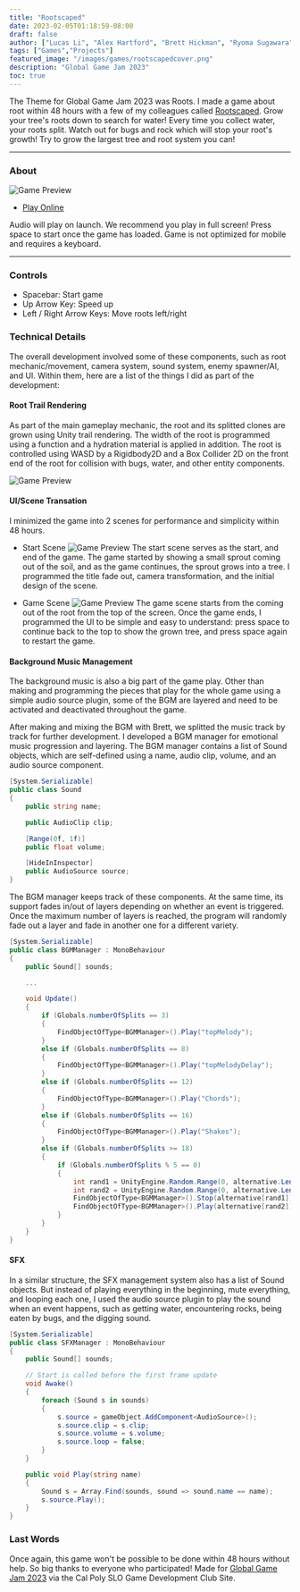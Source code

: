 ```yaml
---
title: "Rootscaped"
date: 2023-02-05T01:18:59-08:00
draft: false
author: ["Lucas Li", "Alex Hartford", "Brett Hickman", "Ryoma Sugawara", "Mitchell Kanazawa"]
tags: ["Games","Projects"]
featured_image: "/images/games/rootscapedcover.png"
description: "Global Game Jam 2023"
toc: true
---
```


The Theme for Global Game Jam 2023 was Roots. I made a game about root within 48 hours with a few of my colleagues called [Rootscaped](https://github.com/GGJ2023/Rootscape). <!--more-->
Grow your tree's roots down to search for water! Every time you collect water, your roots split. Watch out for bugs and rock which will stop your root's growth! Try to grow the largest tree and root system you can! 

---

### About

![Game Preview](https://img.itch.zone/aW1nLzExMjU0ODY3LmdpZg==/315x250%23c/GOBe3F.gif)

<!-- {{< itch "https://itch.io/embed-upload/7300158?color=743f39">}} -->

* [Play Online](https://kanaz312.itch.io/rootscaped)

Audio will play on launch. We recommend you play in full screen! Press space to start once the game has loaded. Game is not optimized for mobile and requires a keyboard.

---
### Controls
* Spacebar: Start game
* Up Arrow Key: Speed up
* Left / Right Arrow Keys: Move roots left/right

### Technical Details
The overall development involved some of these components, such as root mechanic/movement, camera system, sound system, enemy spawner/AI, and UI. Within them, here are a list of the things I did as part of the development:

#### Root Trail Rendering
As part of the main gameplay mechanic, the root and its splitted clones are grown using Unity trail rendering. The width of the root is programmed using a function and a hydration material is applied in addition. The root is controlled using WASD by a Rigidbody2D and a Box Collider 2D on the front end of the root for collision with bugs, water, and other entity components.

![Game Preview](https://img.itch.zone/aW1hZ2UvMTkxMzcwMS8xMTI0NjcwNi5wbmc=/794x1000/GJEZ9d.png)

#### UI/Scene Transation
I minimized the game into 2 scenes for performance and simplicity within 48 hours. 
- Start Scene
![Game Preview](/images/games/rootscapedcover.png)
The start scene serves as the start, and end of the game. The game started by showing a small sprout coming out of the soil, and as the game continues, the sprout grows into a tree. I programmed the title fade out, camera transformation, and the initial design of the scene.

- Game Scene
![Game Preview](https://img.itch.zone/aW1hZ2UvMTkxMzcwMS8xMTI0NjcwNS5wbmc=/794x1000/0UH%2B0E.png)
The game scene starts from the coming out of the root from the top of the screen. Once the game ends, I programmed the UI to be simple and easy to understand: press space to continue back to the top to show the grown tree, and press space again to restart the game.

#### Background Music Management
The background music is also a big part of the game play. Other than making and programming the pieces that play for the whole game using a simple audio source plugin, some of the BGM are layered and need to be activated and deactivated throughout the game.

After making and mixing the BGM with Brett, we splitted the music track by track for further development. I developed a BGM manager for emotional music progression and layering. The BGM manager contains a list of Sound objects, which are self-defined using a name, audio clip, volume, and an audio source component. 

```c#
[System.Serializable]
public class Sound
{
    public string name;

    public AudioClip clip;

    [Range(0f, 1f)]
    public float volume;

    [HideInInspector]
    public AudioSource source;
}
```

The BGM manager keeps track of these components. At the same time, its support fades in/out of layers depending on whether an event is triggered. Once the maximum number of layers is reached, the program will randomly fade out a layer and fade in another one for a different variety.

```c#
[System.Serializable]
public class BGMManager : MonoBehaviour
{
    public Sound[] sounds;

    ...

    void Update()
    {
        if (Globals.numberOfSplits == 3)
        {
            FindObjectOfType<BGMManager>().Play("topMelody");
        }
        else if (Globals.numberOfSplits == 8)
        {
            FindObjectOfType<BGMManager>().Play("topMelodyDelay");
        }
        else if (Globals.numberOfSplits == 12)
        {
            FindObjectOfType<BGMManager>().Play("Chords");
        }
        else if (Globals.numberOfSplits == 16)
        {
            FindObjectOfType<BGMManager>().Play("Shakes");
        }
        else if (Globals.numberOfSplits >= 18)
        {
            if (Globals.numberOfSplits % 5 == 0)
            {
                int rand1 = UnityEngine.Random.Range(0, alternative.Length);
                int rand2 = UnityEngine.Random.Range(0, alternative.Length);
                FindObjectOfType<BGMManager>().Stop(alternative[rand1]);
                FindObjectOfType<BGMManager>().Play(alternative[rand2]);
            }
        }
    }
}
```


#### SFX
In a similar structure, the SFX management system also has a list of Sound objects. But instead of playing everything in the beginning, mute everything, and looping each one, I used the audio source plugin to play the sound when an event happens, such as getting water, encountering rocks, being eaten by bugs, and the digging sound.

```c#
[System.Serializable]
public class SFXManager : MonoBehaviour
{
    public Sound[] sounds;

    // Start is called before the first frame update
    void Awake()
    {
        foreach (Sound s in sounds)
        {
            s.source = gameObject.AddComponent<AudioSource>();
            s.source.clip = s.clip;
            s.source.volume = s.volume;
            s.source.loop = false;
        }
    }

    public void Play(string name)
    {
        Sound s = Array.Find(sounds, sound => sound.name == name);
        s.source.Play();
    }
}
```

### Last Words

Once again, this game won't be possible to be done within 48 hours without help. So big thanks to everyone who participated! Made for [Global Game Jam 2023](https://globalgamejam.org/2023/games/rootscape-0) via the Cal Poly SLO Game Development Club Site.

